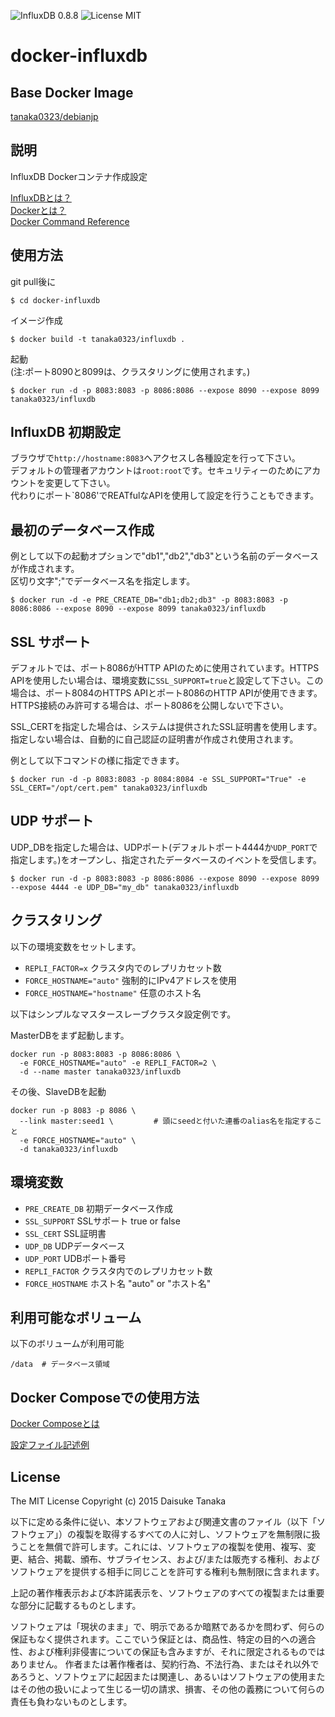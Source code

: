 ![InfluxDB 0.8.8](https://img.shields.io/badge/InfluxDB-0.8.8-brightgreen.svg) ![License MIT](https://img.shields.io/badge/license-MIT-blue.svg)

docker-influxdb
=====================

Base Docker Image
-----

[tanaka0323/debianjp](https://bitbucket.org/tanaka0323/docker-debianjp)

説明
--------------------------

InfluxDB Dockerコンテナ作成設定

[InfluxDBとは？](http://influxdb.com/)  
[Dockerとは？](https://docs.docker.com/)  
[Docker Command Reference](https://docs.docker.com/reference/commandline/cli/)

使用方法
-------------------------

git pull後に

    $ cd docker-influxdb

イメージ作成

    $ docker build -t tanaka0323/influxdb .

起動  
(注:ポート8090と8099は、クラスタリングに使用されます。)

    $ docker run -d -p 8083:8083 -p 8086:8086 --expose 8090 --expose 8099 tanaka0323/influxdb

InfluxDB 初期設定
-------------------------

ブラウザで`http://hostname:8083`へアクセスし各種設定を行って下さい。  
デフォルトの管理者アカウントは`root:root`です。セキュリティーのためにアカウントを変更して下さい。  
代わりにポート`8086'でREATfulなAPIを使用して設定を行うこともできます。

最初のデータベース作成
-------------------------

例として以下の起動オプションで"db1","db2","db3"という名前のデータベースが作成されます。  
区切り文字";"でデータベース名を指定します。

    $ docker run -d -e PRE_CREATE_DB="db1;db2;db3" -p 8083:8083 -p 8086:8086 --expose 8090 --expose 8099 tanaka0323/influxdb

SSL サポート
-------------------------

デフォルトでは、ポート8086がHTTP APIのために使用されています。HTTPS
 APIを使用したい場合は、環境変数に`SSL_SUPPORT=true`と設定して下さい。この場合は、ポート8084のHTTPS APIとポート8086のHTTP APIが使用できます。HTTPS接続のみ許可する場合は、ポート8086を公開しないで下さい。  
  
SSL_CERTを指定した場合は、システムは提供されたSSL証明書を使用します。指定しない場合は、自動的に自己認証の証明書が作成され使用されます。

例として以下コマンドの様に指定できます。

    $ docker run -d -p 8083:8083 -p 8084:8084 -e SSL_SUPPORT="True" -e SSL_CERT="/opt/cert.pem" tanaka0323/influxdb

UDP サポート
-------------------------

UDP_DBを指定した場合は、UDPポート(デフォルトポート4444か`UDP_PORT`で指定します。)をオープンし、指定されたデータベースのイベントを受信します。

    $ docker run -d -p 8083:8083 -p 8086:8086 --expose 8090 --expose 8099 --expose 4444 -e UDP_DB="my_db" tanaka0323/influxdb

クラスタリング
-------------------------

以下の環境変数をセットします。

- `REPLI_FACTOR=x` クラスタ内でのレプリカセット数
- `FORCE_HOSTNAME="auto"` 強制的にIPv4アドレスを使用
- `FORCE_HOSTNAME="hostname"` 任意のホスト名

以下はシンプルなマスタースレーブクラスタ設定例です。

MasterDBをまず起動します。

    docker run -p 8083:8083 -p 8086:8086 \
      -e FORCE_HOSTNAME="auto" -e REPLI_FACTOR=2 \
      -d --name master tanaka0323/influxdb

その後、SlaveDBを起動

    docker run -p 8083 -p 8086 \
      --link master:seed1 \         # 頭にseedと付いた連番のalias名を指定すること
      -e FORCE_HOSTNAME="auto" \
      -d tanaka0323/influxdb

環境変数
--------------------------

- `PRE_CREATE_DB` 初期データベース作成
- `SSL_SUPPORT` SSLサポート true or false
- `SSL_CERT` SSL証明書
- `UDP_DB` UDPデータベース
- `UDP_PORT` UDBポート番号
- `REPLI_FACTOR` クラスタ内でのレプリカセット数
- `FORCE_HOSTNAME` ホスト名  "auto" or "ホスト名"

利用可能なボリューム
-------------------------

以下のボリュームが利用可能

    /data  # データベース領域

Docker Composeでの使用方法
-------------------------

[Docker Composeとは](https://docs.docker.com/compose/)  

[設定ファイル記述例](https://bitbucket.org/tanaka0323/compose-examples)

License
-------------------------

The MIT License
Copyright (c) 2015 Daisuke Tanaka

以下に定める条件に従い、本ソフトウェアおよび関連文書のファイル（以下「ソフトウェア」）の複製を取得するすべての人に対し、ソフトウェアを無制限に扱うことを無償で許可します。これには、ソフトウェアの複製を使用、複写、変更、結合、掲載、頒布、サブライセンス、および/または販売する権利、およびソフトウェアを提供する相手に同じことを許可する権利も無制限に含まれます。

上記の著作権表示および本許諾表示を、ソフトウェアのすべての複製または重要な部分に記載するものとします。

ソフトウェアは「現状のまま」で、明示であるか暗黙であるかを問わず、何らの保証もなく提供されます。ここでいう保証とは、商品性、特定の目的への適合性、および権利非侵害についての保証も含みますが、それに限定されるものではありません。 作者または著作権者は、契約行為、不法行為、またはそれ以外であろうと、ソフトウェアに起因または関連し、あるいはソフトウェアの使用またはその他の扱いによって生じる一切の請求、損害、その他の義務について何らの責任も負わないものとします。